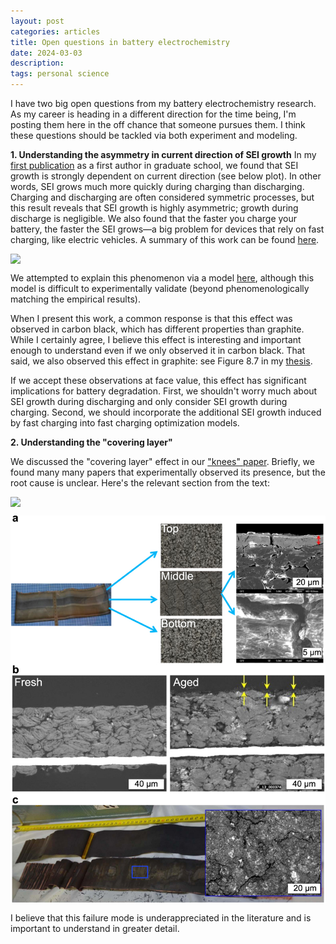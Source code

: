 ```yaml
---
layout: post
categories: articles
title: Open questions in battery electrochemistry
date: 2024-03-03
description: 
tags: personal science
---
```


I have two big open questions from my battery electrochemistry research.
As my career is heading in a different direction for the time being, I'm posting them here in the off chance that someone pursues them.
I think these questions should be tackled via both experiment and modeling.

**1. Understanding the asymmetry in current direction of SEI growth**
In my [first publication](https://iopscience.iop.org/article/10.1149/2.0231904jes) as a first author in graduate school, we found that SEI growth is strongly dependent on current direction (see below plot).
In other words, SEI grows much more quickly during charging than discharging.
Charging and discharging are often considered symmetric processes, but this result reveals that SEI growth is highly asymmetric; growth during discharge is negligible.
We also found that the faster you charge your battery, the faster the SEI grows—a big problem for devices that rely on fast charging, like electric vehicles.
A summary of this work can be found [here](https://petermattia.com/articles/2019/03/01/SEI-electrochem.html).

<p>
<img src="/img/SEIgrowthrate_Crate.svg" style="display:block; margin-left: auto; margin-right: auto;">
</p>

We attempted to explain this phenomenon via a model [here](https://iopscience.iop.org/article/10.1149/2.0241904jes),
although this model is difficult to experimentally validate (beyond phenomenologically matching the empirical results).

When I present this work, a common response is that this effect was observed in carbon black, which has different properties
than graphite.
While I certainly agree, I believe this effect is interesting and important enough to understand even if we only observed it in carbon black.
That said, we also observed this effect in graphite: see Figure 8.7 in my [thesis](https://searchworks.stanford.edu/view/13335784).

If we accept these observations at face value, this effect has significant implications for battery degradation.
First, we shouldn't worry much about SEI growth during discharging and only consider SEI growth during charging.
Second, we should incorporate the additional SEI growth induced by fast charging into fast charging optimization models.

**2. Understanding the "covering layer"**

We discussed the "covering layer" effect in our ["knees" paper](https://iopscience.iop.org/article/10.1149/1945-7111/ac6d13).
Briefly, we found many many papers that experimentally observed its presence, but the root cause is unclear.
Here's the relevant section from the text:

<p>
<img src="img/open-echem-questions/covering_layer_text.jpg" style="display:block; margin-left: auto; margin-right: auto;">
</p>

<p>
<img src="img/open-echem-questions/jesac6d13f16_hr.jpg" style="display:block; margin-left: auto; margin-right: auto;">
</p>

I believe that this failure mode is underappreciated in the literature and is important to understand in greater detail.
